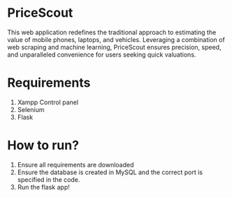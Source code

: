 # PriceScout
This web application redefines the traditional approach to estimating the value of mobile phones, laptops, and vehicles. Leveraging a combination of web scraping and machine learning, PriceScout ensures precision, speed, and unparalleled convenience for users seeking quick valuations.
# Requirements
1. Xampp Control panel
2. Selenium 
3. Flask 
# How to run?
1. Ensure all requirements are downloaded
2. Ensure the database is created in MySQL and the correct port is specified in the code.
3. Run the flask app!
